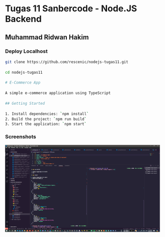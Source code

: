 # Tugas 11 Sanbercode - Node.JS Backend

## Muhammad Ridwan Hakim

### Deploy Localhost

```bash
git clone https://github.com/rescenic/nodejs-tugas11.git

cd nodejs-tugas11

# E-Commerce App

A simple e-commerce application using TypeScript

## Getting Started

1. Install dependencies: `npm install`
2. Build the project: `npm run build`
3. Start the application: `npm start`
```

### Screenshots

![npm start](docs/nodejs-tugas-11.png)
